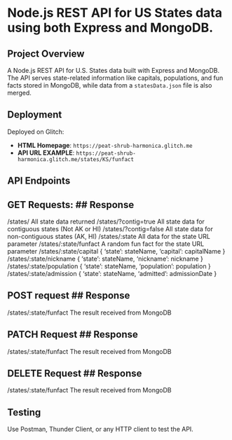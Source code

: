 # Node.js REST API for US States data using both Express and MongoDB.

## Project Overview
A Node.js REST API for U.S. States data built with Express and MongoDB. The API serves state-related information like capitals, populations, and fun facts stored in MongoDB, while data from a `statesData.json` file is also merged.

## Deployment
Deployed on Glitch:  
- **HTML Homepage**: `https://peat-shrub-harmonica.glitch.me`
- **API URL EXAMPLE**: `https://peat-shrub-harmonica.glitch.me/states/KS/funfact`


## API Endpoints

## GET Requests:                    ## Response
/states/                            All state data returned
/states/?contig=true                All state data for contiguous states (Not AK or HI)
/states/?contig=false               All state data for non-contiguous states (AK, HI)
/states/:state                      All data for the state URL parameter
/states/:state/funfact              A random fun fact for the state URL parameter
/states/:state/capital              { ‘state’: stateName, ‘capital’: capitalName }
/states/:state/nickname             { ‘state’: stateName, ‘nickname’: nickname }
/states/:state/population           { ‘state’: stateName, ‘population’: population }
/states/:state/admission            { ‘state’: stateName, ‘admitted’: admissionDate }

## POST request                     ## Response
/states/:state/funfact              The result received from MongoDB

## PATCH Request                    ## Response
/states/:state/funfact              The result received from MongoDB

## DELETE Request                   ## Response
/states/:state/funfact              The result received from MongoDB

## Testing
Use Postman, Thunder Client, or any HTTP client to test the API.


